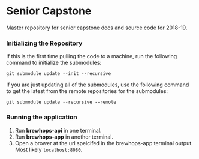 # Senior Capstone
Master repository for senior capstone docs and source code for 2018-19.

### Initializing the Repository
If this is the first time pulling the code to a machine, run the following command to initialize the submodules:
```
git submodule update --init --recursive
```
If you are just updating all of the submodules, use the following command to get the latest from the remote repositories for the submodules:
```
git submodule update --recursive --remote
```

### Running the application

1. Run **brewhops-api** in one terminal.
1. Run **brewhops-app** in another terminal.
1. Open a brower at the url speicifed in the brewhops-app terminal output.  Most likely `localhost:8080`.
